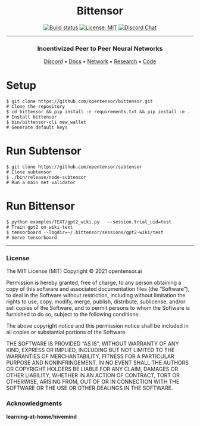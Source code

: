 <div align="center">

# **Bittensor**
[![Build status](https://circleci.com/gh/opentensor/bittensor.svg?style=shield)](https://circleci.com/gh/opentensor/bittensor)
[![License: MIT](https://img.shields.io/badge/License-MIT-yellow.svg)](https://opensource.org/licenses/MIT)
[![Discord Chat](https://img.shields.io/discord/308323056592486420.svg)](https://discord.gg/3rUr6EcvbB)

---

### Incentivized Peer to Peer Neural Networks

[Discord](https://discord.gg/3rUr6EcvbB) • [Docs](https://opentensor.github.io/index.html) • [Network](https://www.bittensor.com/metagraph) • [Research](https://uploads-ssl.webflow.com/5cfe9427d35b15fd0afc4687/5fa940aea6a95b870067cf09_bittensor.pdf) • [Code](https://github.com/opentensor/BitTensor)

</div>

# Setup

```
$ git clone https://github.com/opentensor/bittensor.git                             # Clone the repository
$ cd bittensor && pip install -r requirements.txt && pip install -e .               # Install bittensor
$ bin/bittensor-cli new_wallet                                                      # Generate default keys
```

# Run Subtensor
```
$ git clone https://github.com/opentensor/subtensor                                 # Clone subtensor
$ ./bin/release/node-subtensor                                                      # Run a main net validator
```

# Run Bittensor
```
$ python examples/TEXT/gpt2_wiki.py   --session.trial_uid=test                      # Train gpt2 on wiki-text
$ tensorboard --logdir=~/.bittensor/sessions/gpt2-wiki/test                         # Serve tensorboard
```


---

### License
The MIT License (MIT)
Copyright © 2021 opentensor.ai

Permission is hereby granted, free of charge, to any person obtaining a copy of this software and associated documentation files (the “Software”), to deal in the Software without restriction, including without limitation the rights to use, copy, modify, merge, publish, distribute, sublicense, and/or sell copies of the Software, and to permit persons to whom the Software is furnished to do so, subject to the following conditions:

The above copyright notice and this permission notice shall be included in all copies or substantial portions of the Software.

THE SOFTWARE IS PROVIDED “AS IS”, WITHOUT WARRANTY OF ANY KIND, EXPRESS OR IMPLIED, INCLUDING BUT NOT LIMITED TO THE WARRANTIES OF MERCHANTABILITY, FITNESS FOR A PARTICULAR PURPOSE AND NONINFRINGEMENT. IN NO EVENT SHALL THE AUTHORS OR COPYRIGHT HOLDERS BE LIABLE FOR ANY CLAIM, DAMAGES OR OTHER LIABILITY, WHETHER IN AN ACTION OF CONTRACT, TORT OR OTHERWISE, ARISING FROM, OUT OF OR IN CONNECTION WITH THE SOFTWARE OR THE USE OR OTHER DEALINGS IN THE SOFTWARE.


### Acknowledgments
**learning-at-home/hivemind**
